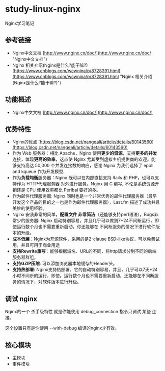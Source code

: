 # study-linux-nginx #
Nginx学习笔记

## 参考链接 ##

- Nginx中文文档 [http://www.nginx.cn/doc/](http://www.nginx.cn/doc/ "Nginx中文文档")
- Nginx 相关介绍(Nginx是什么?能干嘛?) [https://www.cnblogs.com/wcwnina/p/8728391.html](https://www.cnblogs.com/wcwnina/p/8728391.html "Nginx 相关介绍(Nginx是什么?能干嘛?)")

## 功能概述 ##
- Nginx中文文档 [http://www.nginx.cn/doc/](http://www.nginx.cn/doc/)

## 优势特性 ##
- Nginx的优点 [https://blog.csdn.net/nangeali/article/details/60143560](https://blog.csdn.net/nangeali/article/details/60143560)
- 作为 Web 服务器：相比 Apache，Nginx 使用**更少的资源**，支持**更多的并发**连接，体现**更高的效率**，这点使 Nginx 尤其受到虚拟主机提供商的欢迎。能够支持高达 50,000 个并发连接数的响应，感谢 Nginx 为我们选择了 epoll and kqueue 作为开发模型.
- 作为**负载均衡**服务器：Nginx 既可以在内部直接支持 Rails 和 PHP，也可以支持作为 HTTP代理服务器 对外进行服务。Nginx 用 C 编写, 不论是系统资源开销还是 CPU 使用效率都比 Perlbal 要好的多。
- 作为邮件代理服务器: Nginx 同时也是一个非常优秀的邮件代理服务器（最早开发这个产品的目的之一也是作为邮件代理服务器），Last.fm 描述了成功并且美妙的使用经验。
- Nginx 安装非常的简单，**配置文件 非常简洁**（还能够支持perl语法），Bugs非常少的服务器: Nginx 启动特别容易，并且几乎可以做到7*24不间断运行，即使运行数个月也不需要重新启动。你还能够在 不间断服务的情况下进行软件版本的升级。
- **成本低廉**：Nginx为开源软件，采用的是2-clause BSD-like协议，可以免费试用，并且可用于商业用途
- **支持Rewrite重写**：能够根据域名、URL的不同，将http请求分到不同的后端服务器群组。
- **支持GZIP压缩**: 可以添加浏览器本地缓存的Header头。
- **支持热部署**: Nginx支持热部署，它的自动特别容易，并且，几乎可以7天*24小时不间断的运行，即使，运行数个月也不需要重新启动，还能够在不间断服务的情况下，对软件版本进行升级。

## 调试 nginx ##
Nginx的一个 杀手级特性 就是你能使用 debug_connection 指令只调试 某些 连接。

这个设置只有是你使用 --with-debug 编译的nginx才有效。

## 核心模块 ##
- 主模块
- 事件模块